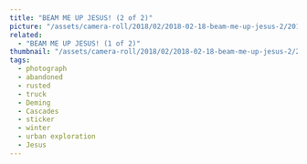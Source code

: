 ```yaml
---
title: "BEAM ME UP JESUS! (2 of 2)"
picture: "/assets/camera-roll/2018/02/2018-02-18-beam-me-up-jesus-2/20180218_181401189_iOS.jpg"
related:
  - "BEAM ME UP JESUS! (1 of 2)"
thumbnail: "/assets/camera-roll/2018/02/2018-02-18-beam-me-up-jesus-2/20180218_181401189_iOS-thumbnail.jpg"
tags:
  - photograph
  - abandoned
  - rusted
  - truck
  - Deming
  - Cascades
  - sticker
  - winter
  - urban exploration
  - Jesus
---
```

